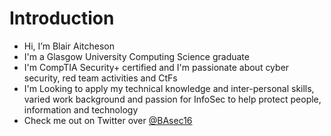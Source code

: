 # Introduction
- Hi, I’m Blair Aitcheson
- I'm a Glasgow University Computing Science graduate
- I'm CompTIA Security+ certified and I'm passionate about cyber security, red team activities and CtFs
- I'm Looking to apply my technical knowledge and inter-personal skills, varied work background and passion for InfoSec to help protect people, information and technology
- Check me out on Twitter over [@BAsec16](https://twitter.com/BAsec16)
